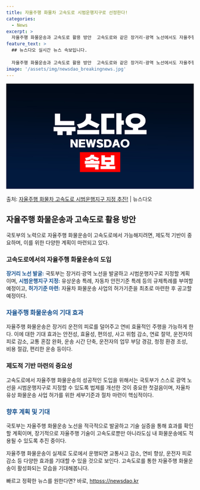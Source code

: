 ```yaml
---
title: 자율주행 화물차 고속도로 시범운행지구로 선정한다!
categories:
  - News
excerpt: >
  자율주행 화물운송과 고속도로 활용 방안  고속도로와 같은 장거리·광역 노선에서도 자율주행 화물운송이 가능해지…
feature_text: >
  ## 뉴스다오 실시간 뉴스 속보입니다.

  자율주행 화물운송과 고속도로 활용 방안  고속도로와 같은 장거리·광역 노선에서도 자율주행 화물운송이 가능해지…
image: '/assets/img/newsdao_breakingnews.jpg'
---
```


![뉴스다오 속보](/assets/img/newsdao_breakingnews.jpg)

<p>출처: <a href="httpss://newsdao.kr/4693" rel="dofollow">자율주행 화물차 고속도로 시범운행지구 지정 추진!</a> | 뉴스다오</p>

<h2 data-ke-size="size26">자율주행 화물운송과 고속도로 활용 방안</h2>
국토부의 노력으로 자율주행 화물운송이 고속도로에서 가능해지려면, 제도적 기반이 중요하며, 이를 위한 다양한 계획이 마련되고 있다.

<h3>고속도로에서의 자율주행 화물운송의 도입</h3>
<b><span style="color: #1a5490;">장거리 노선 발굴:</span></b> 국토부는 장거리·광역 노선을 발굴하고 시범운행지구로 지정할 계획이며, 
<b><span style="color: #1a5490;">시범운행지구 지정:</span></b> 유상운송 특례, 자동차 안전기준 특례 등의 규제특례를 부여할 예정이고, 
<b><span style="color: #1a5490;">허가기준 마련:</span></b> 자율차 화물운송 사업의 허가기준을 최초로 마련한 후 공고할 예정이다. 

<h3><span style="color: #1a5490;">자율주행 화물운송의 기대 효과</span></h3>
자율주행 화물운송은 장거리 운전의 피로를 덜어주고 연비 효율적인 주행을 가능하게 한다. 이에 대한 기대 효과는 안전성, 효율성, 편의성, 사고 위험 감소, 연료 절약, 운전자의 피로 감소, 교통 혼잡 완화, 운송 시간 단축, 운전자의 업무 부담 경감, 청정 환경 조성, 비용 절감, 편리한 운송 등이다.

<h3>제도적 기반 마련의 중요성</h3>
고속도로에서 자율주행 화물운송의 성공적인 도입을 위해서는 국토부가 스스로 광역 노선을 시범운행지구로 지정할 수 있도록 법제를 개선한 것이 중요한 첫걸음이며, 자율차 유상 화물운송 사업 허가를 위한 세부기준과 절차 마련이 핵심적이다.

<h3><span style="color: #1a5490;">향후 계획 및 기대</span></h3>
국토부는 자율주행 화물운송 노선을 적극적으로 발굴하고 기술 실증을 통해 효과를 확인할 계획이며, 장기적으로 자율주행 기술이 고속도로뿐만 아니라도심 내 화물운송에도 적용될 수 있도록 추진 중이다.

자율주행 화물운송이 실제로 도로에서 운행되면 교통사고 감소, 연비 향상, 운전자 피로 감소 등 다양한 효과를 기대할 수 있을 것으로 보인다. 고속도로를 통한 자율주행 화물운송이 활성화되는 모습을 기대해봅니다. 

빠르고 정확한 뉴스를 원한다면? 바로, <a href="httpss://newsdao.kr" rel="dofollow">httpss://newsdao.kr</a>


